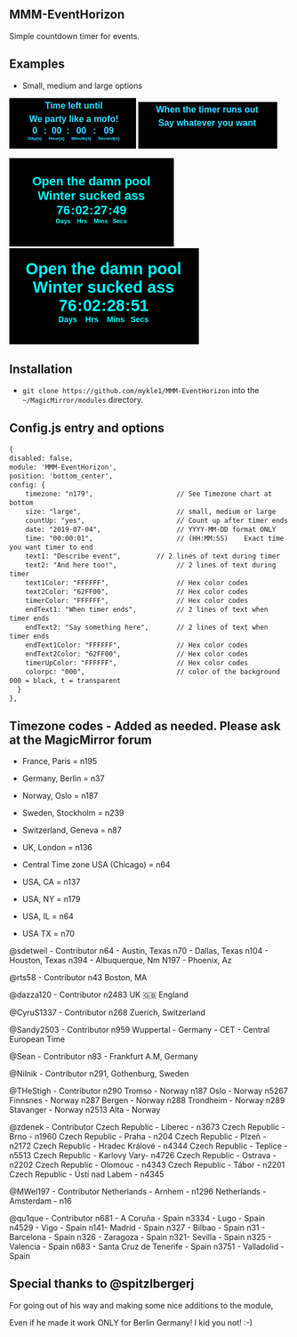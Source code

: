 ## MMM-EventHorizon

Simple countdown timer for events.

## Examples

* Small, medium and large options

![](images/1.png) ![](images/2.png)

![](images/3.png) ![](images/4.png)

## Installation

* `git clone https://github.com/mykle1/MMM-EventHorizon` into the `~/MagicMirror/modules` directory.

## Config.js entry and options

```
{
disabled: false,
module: 'MMM-EventHorizon',
position: 'bottom_center',
config: {
    timezone: "n179",                     // See Timezone chart at bottom
    size: "large",                        // small, medium or large
    countUp: "yes",                       // Count up after timer ends
    date: "2019-07-04",                   // YYYY-MM-DD format ONLY
    time: "00:00:01",                     // (HH:MM:SS)    Exact time you want timer to end
    text1: "Describe event",         // 2 lines of text during timer
    text2: "And here too!",               // 2 lines of text during timer
    text1Color: "FFFFFF",                 // Hex color codes
    text2Color: "62FF00",                 // Hex color codes
    timerColor: "FFFFFF",                 // Hex color codes
    endText1: "When timer ends",          // 2 lines of text when timer ends
    endText2: "Say something here",       // 2 lines of text when timer ends
    endText1Color: "FFFFFF",              // Hex color codes
    endText2Color: "62FF00",              // Hex color codes
    timerUpColor: "FFFFFF",               // Hex color codes
    colorpc: "000",                       // color of the background 000 = black, t = transparent
  }
},
```

## Timezone codes - Added as needed. Please ask at the MagicMirror forum

* France, Paris = n195

* Germany, Berlin = n37

* Norway, Oslo = n187

* Sweden, Stockholm = n239

* Switzerland, Geneva = n87

* UK, London = n136

* Central Time zone USA (Chicago) = n64

* USA, CA = n137
* USA, NY = n179
* USA, IL = n64
* USA TX = n70

@sdetweil - Contributor
n64 - Austin, Texas
n70 - Dallas, Texas
n104 - Houston, Texas
n394 - Albuquerque, Nm
N197 - Phoenix, Az

@rts58 - Contributor
n43 Boston, MA

@dazza120 - Contributor
n2483 UK 🇬🇧 England

@CyruS1337 - Contributor
n268 Zuerich, Switzerland

@Sandy2503 - Contributor
n959 Wuppertal - Germany - CET - Central European Time

@Sean - Contributor
n83 - Frankfurt A.M, Germany

@Nilnik - Contributor
n291, Gothenburg, Sweden

@THeStigh - Contributor
n290 Tromso - Norway
n187 Oslo - Norway
n5267 Finnsnes - Norway
n287 Bergen - Norway
n288 Trondheim - Norway
n289 Stavanger - Norway
n2513 Alta - Norway

@zdenek - Contributor
Czech Republic - Liberec - n3673
Czech Republic - Brno - n1960
Czech Republic - Praha - n204
Czech Republic - Plzeň - n2172
Czech Republic - Hradec Králové - n4344
Czech Republic - Teplice - n5513
Czech Republic - Karlovy Vary- n4726
Czech Republic - Ostrava - n2202
Czech Republic - Olomouc - n4343
Czech Republic - Tábor - n2201
Czech Republic - Ústí nad Labem - n4345

@MWel197 - Contributor
Netherlands - Arnhem - n1296
Netherlands - Amsterdam - n16

@qu1que - Contributor
n681 - A Coruña - Spain
n3334 - Lugo - Spain
n4529 - Vigo - Spain
n141- Madrid - Spain
n327 - Bilbao - Spain
n31 - Barcelona - Spain
n326 - Zaragoza - Spain
n321- Sevilla - Spain
n325 - Valencia - Spain
n683 - Santa Cruz de Tenerife - Spain
n3751 - Valladolid - Spain

## Special thanks to @spitzlbergerj

For going out of his way and making some nice additions to the module,

Even if he made it work ONLY for Berlin Germany! I kid you not! :-)
